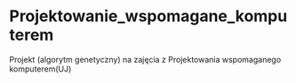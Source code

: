 # Projektowanie_wspomagane_komputerem
Projekt (algorytm genetyczny) na zajęcia z Projektowania wspomaganego komputerem(UJ)
